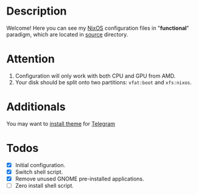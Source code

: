 # Description

Welcome! Here you can see my [NixOS](https://nixos.org) configuration files in "**functional**" paradigm, which are located in [source](source/) directory.

# Attention

1) Configuration will only work with both CPU and GPU from AMD.
2) Your disk should be split onto two partitions: `vfat:boot` and `xfs:nixos`.

# Additionals

You may want to [install theme](https://t.me/addtheme/qoopdata) for [Telegram](https://telegram.org) 

# Todos

- [x] Initial configuration.
- [x] Switch shell script.
- [x] Remove unused GNOME pre-installed applications.
- [ ] Zero install shell script.
